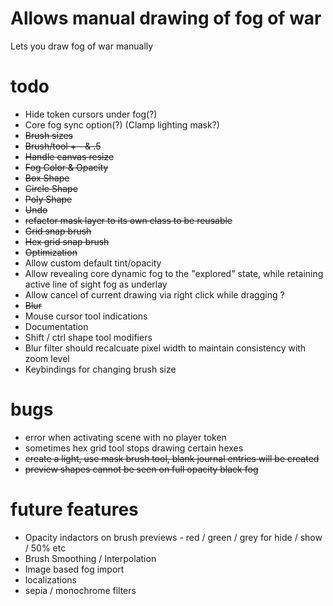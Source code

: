 # Allows manual drawing of fog of war
Lets you draw fog of war manually

# todo
- Hide token cursors under fog(?)
- Core fog sync option(?) (Clamp lighting mask?)
- ~~Brush sizes~~
- ~~Brush/tool + - & .5~~
- ~~Handle canvas resize~~
- ~~Fog Color & Opacity~~
- ~~Box Shape~~
- ~~Circle Shape~~
- ~~Poly Shape~~
- ~~Undo~~
- ~~refactor mask layer to its own class to be reusable~~
- ~~Grid snap brush~~
- ~~Hex grid snap brush~~
- ~~Optimization~~
- Allow custom default tint/opacity
- Allow revealing core dynamic fog to the "explored" state, while retaining active line of sight fog as underlay
- Allow cancel of current drawing via right click while dragging ?
- ~~Blur~~
- Mouse cursor tool indications
- Documentation
- Shift / ctrl shape tool modifiers
- Blur filter should recalcuate pixel width to maintain consistency with zoom level
- Keybindings for changing brush size

# bugs
- error when activating scene with no player token
- sometimes hex grid tool stops drawing certain hexes
- ~~create a light, use mask brush tool, blank journal entries will be created~~
- ~~preview shapes cannot be seen on full opacity black fog~~

# future features
- Opacity indactors on brush previews - red / green / grey for hide / show / 50% etc
- Brush Smoothing / Interpolation
- Image based fog import
- localizations
- sepia / monochrome filters